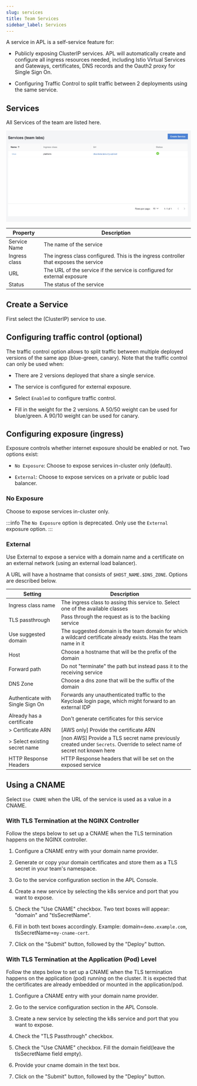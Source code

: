 ```yaml
---
slug: services
title: Team Services
sidebar_label: Services
---
```


<!-- ![Console: new service](img/team-services.png) -->

A service in APL is a self-service feature for:

- Publicly exposing ClusterIP services. APL will automatically create and configure all ingress resources needed, including Istio Virtual Services and Gateways, certificates, DNS records and the Oauth2 proxy for Single Sign On.

- Configuring Traffic Control to split traffic between 2 deployments using the same service.

## Services

All Services of the team are listed here.

![Team services](../../img/team-services.png)

| Property      | Description                                            |
| ------------- | ------------------------------------------------------ |
| Service Name  | The name of the service                                |
| Ingress class | The ingress class configured. This is the ingress controller that exposes the service |
| URL           | The URL of the service if the service is configured for external exposure |
| Status        | The status of the service |

## Create a Service

First select the (ClusterIP) service to use.

## Configuring traffic control (optional)

The traffic control option allows to split traffic between multiple deployed versions of the same app (blue-green, canary). Note that the traffic control can only be used when:

- There are 2 versions deployed that share a single service.

- The service is configured for external exposure.

- Select `Enabled` to configure traffic control.

- Fill in the weight for the 2 versions. A 50/50 weight can be used for blue/green. A 90/10 weight can be used for canary.

## Configuring exposure (ingress)

Exposure controls whether internet exposure should be enabled or not. Two options exist:

- `No Exposure`: Choose to expose services in-cluster only (default).

- `External`: Choose to expose services on a private or public load balancer.


### No Exposure

Choose to expose services in-cluster only.

:::info
The `No Exposure` option is deprecated. Only use the `External` exposure option.
:::

### External

Use External to expose a service with a domain name and a certificate on an external network (using an external load balancer).

A URL will have a hostname that consists of `$HOST_NAME.$DNS_ZONE`. Options are described below.

| Setting                          | Description                                                                                                               |
| -------------------------------- | ------------------------------------------------------------------------------------------------------------------------- |
| Ingress class name               | The ingress class to assing this service to. Select one of the available classes                                          |
| TLS passthrough                  | Pass through the request as is to the backing service                                                                     |
| Use suggested domain             | The suggested domain is the team domain for which a wildcard certificate already exists. Has the team name in it          |
| Host                             | Choose a hostname that will be the prefix of the domain                                                                   |
| Forward path                     | Do not "terminate" the path but instead pass it to the receiving service                                                  |
| DNS Zone                         | Choose a dns zone that will be the suffix of the domain                                                                   |
| Authenticate with Single Sign On | Forwards any unauthenticated traffic to the Keycloak login page, which might forward to an external IDP                   |
| Already has a certificate        | Don't generate certificates for this service                                                                              |
| > Certificate ARN                | [AWS only] Provide the certificate ARN                                                                                    |
| > Select existing secret name    | [non AWS] Provide a TLS secret name previously created under `Secrets`. Override to select name of secret not known here  |
| HTTP Response Headers            | HTTP Response headers that will be set on the exposed service                                                             |


## Using a CNAME

Select `Use CNAME` when the URL of the service is used as a value in a CNAME.

### With TLS Termination at the NGINX Controller

Follow the steps below to set up a CNAME when the TLS termination happens on the NGINX controller.

1. Configure a CNAME entry with your domain name provider.

2. Generate or copy your domain certificates and store them as a TLS secret in your team's namespace.

3. Go to the service configuration section in the APL Console.

4. Create a new service by selecting the k8s service and port that you want to expose.

5. Check the "Use CNAME" checkbox. Two text boxes will appear: "domain" and "tlsSecretName".

6. Fill in both text boxes accordingly. Example: domain=`demo.example.com`, tlsSecretName=`my-cname-cert`.

7. Click on the "Submit" button, followed by the "Deploy" button.

### With TLS Termination at the Application (Pod) Level

Follow the steps below to set up a CNAME when the TLS termination happens on the application (pod) running on the cluster. It is expected that the certificates are already embedded or mounted in the application/pod.

1. Configure a CNAME entry with your domain name provider.

2. Go to the service configuration section in the APL Console.

3. Create a new service by selecting the k8s service and port that you want to expose.

3. Check the "TLS Passthrough" checkbox.

4. Check the "Use CNAME" checkbox. Fill the domain field(leave the tlsSecretName field empty).

5. Provide your cname domain in the text box.

6. Click on the "Submit" button, followed by the "Deploy" button.